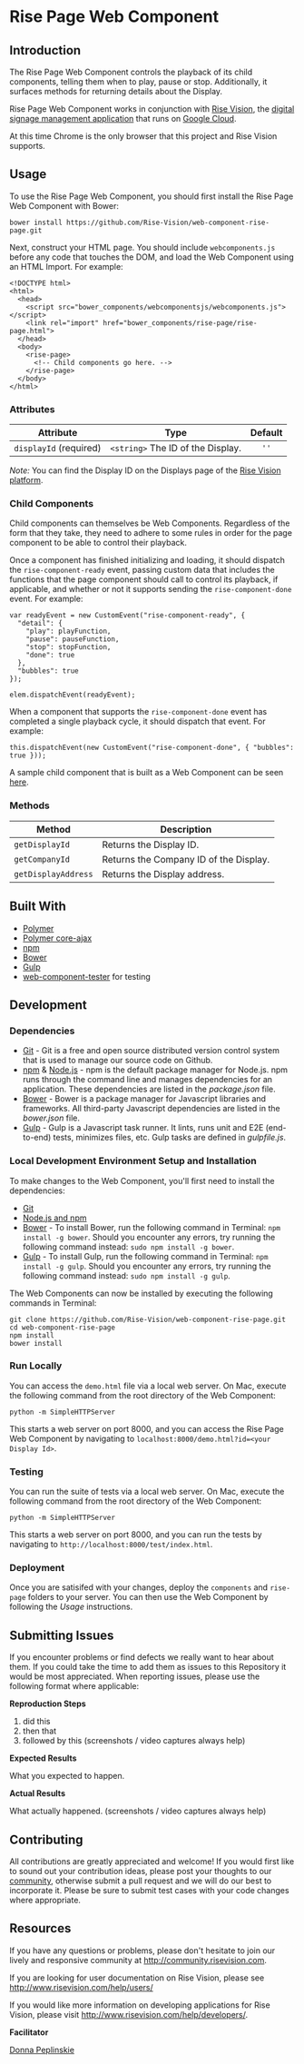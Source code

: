# Rise Page Web Component

## Introduction
The Rise Page Web Component controls the playback of its child components, telling them when to play, pause or stop. Additionally, it surfaces methods for returning details about the Display.

Rise Page Web Component works in conjunction with [Rise Vision](http://www.risevision.com), the [digital signage management application](http://rva.risevision.com/) that runs on [Google Cloud](https://cloud.google.com).

At this time Chrome is the only browser that this project and Rise Vision supports.

## Usage
To use the Rise Page Web Component, you should first install the Rise Page Web Component with Bower:
```
bower install https://github.com/Rise-Vision/web-component-rise-page.git
```

Next, construct your HTML page. You should include `webcomponents.js` before any code that touches the DOM, and load the Web Component using an HTML Import. For example:
```
<!DOCTYPE html>
<html>
  <head>
    <script src="bower_components/webcomponentsjs/webcomponents.js"></script>
    <link rel="import" href="bower_components/rise-page/rise-page.html">
  </head>
  <body>
    <rise-page>
      <!-- Child components go here. -->
    </rise-page>
  </body>
</html>
```

### Attributes
| Attribute              | Type                              | Default |
| ---------------------- | --------------------------------- | :-----: |
| `displayId` (required) | `<string>` The ID of the Display. | `''`    |

*Note:* You can find the Display ID on the Displays page of the [Rise Vision platform](http://rva.risevision.com/).

### Child Components
Child components can themselves be Web Components. Regardless of the form that they take, they need to adhere to some rules in order for the page component to be able to control their playback.

Once a component has finished initializing and loading, it should dispatch the `rise-component-ready` event, passing custom data that includes the functions that the page component should call to control its playback, if applicable, and whether or not it supports sending the `rise-component-done` event. For example:
```
var readyEvent = new CustomEvent("rise-component-ready", {
  "detail": {
    "play": playFunction,
    "pause": pauseFunction,
    "stop": stopFunction,
    "done": true
  },
  "bubbles": true
});

elem.dispatchEvent(readyEvent);
```

When a component that supports the `rise-component-done` event has completed a single playback cycle, it should dispatch that event. For example:
```
this.dispatchEvent(new CustomEvent("rise-component-done", { "bubbles": true }));
```

A sample child component that is built as a Web Component can be seen [here](https://github.com/Rise-Vision/web-component-rise-page/blob/master/rise-demo.html).

### Methods
| Method              | Description                                                         |
| ------------------- | ------------------------------------------------------------------- |
| `getDisplayId`      | Returns the Display ID.                                             |
| `getCompanyId`      | Returns the Company ID of the Display.                              |
| `getDisplayAddress` | Returns the Display address.                                        |

## Built With
- [Polymer](https://www.polymer-project.org/)
- [Polymer core-ajax](https://www.polymer-project.org/docs/elements/core-elements.html#core-ajax)
- [npm](https://www.npmjs.org)
- [Bower](http://bower.io/)
- [Gulp](http://gulpjs.com/)
- [web-component-tester](https://github.com/Polymer/web-component-tester) for testing

## Development

### Dependencies
* [Git](http://git-scm.com/) - Git is a free and open source distributed version control system that is used to manage our source code on Github.
* [npm](https://www.npmjs.org/) & [Node.js](http://nodejs.org/) - npm is the default package manager for Node.js. npm runs through the command line and manages dependencies for an application. These dependencies are listed in the _package.json_ file.
* [Bower](http://bower.io/) - Bower is a package manager for Javascript libraries and frameworks. All third-party Javascript dependencies are listed in the _bower.json_ file.
* [Gulp](http://gulpjs.com/) - Gulp is a Javascript task runner. It lints, runs unit and E2E (end-to-end) tests, minimizes files, etc. Gulp tasks are defined in _gulpfile.js_.

### Local Development Environment Setup and Installation
To make changes to the Web Component, you'll first need to install the dependencies:

- [Git](http://git-scm.com/book/en/v2/Getting-Started-Installing-Git)
- [Node.js and npm](http://blog.nodeknockout.com/post/65463770933/how-to-install-node-js-and-npm)
- [Bower](http://bower.io/#install-bower) - To install Bower, run the following command in Terminal: `npm install -g bower`. Should you encounter any errors, try running the following command instead: `sudo npm install -g bower`.
- [Gulp](https://github.com/gulpjs/gulp/blob/master/docs/getting-started.md) - To install Gulp, run the following command in Terminal: `npm install -g gulp`. Should you encounter any errors, try running the following command instead: `sudo npm install -g gulp`.

The Web Components can now be installed by executing the following commands in Terminal:
```
git clone https://github.com/Rise-Vision/web-component-rise-page.git
cd web-component-rise-page
npm install
bower install
```

### Run Locally
You can access the `demo.html` file via a local web server. On Mac, execute the following command from the root directory of the Web Component:
```
python -m SimpleHTTPServer
```

This starts a web server on port 8000, and you can access the Rise Page Web Component by navigating to `localhost:8000/demo.html?id=<your Display Id>`.

### Testing
You can run the suite of tests via a local web server. On Mac, execute the following command from the root directory of the Web Component:
```
python -m SimpleHTTPServer
```

This starts a web server on port 8000, and you can run the tests by navigating to `http://localhost:8000/test/index.html`.

### Deployment
Once you are satisifed with your changes, deploy the `components` and `rise-page` folders to your server. You can then use the Web Component by following the *Usage* instructions.

## Submitting Issues
If you encounter problems or find defects we really want to hear about them. If you could take the time to add them as issues to this Repository it would be most appreciated. When reporting issues, please use the following format where applicable:

**Reproduction Steps**

1. did this
2. then that
3. followed by this (screenshots / video captures always help)

**Expected Results**

What you expected to happen.

**Actual Results**

What actually happened. (screenshots / video captures always help)

## Contributing
All contributions are greatly appreciated and welcome! If you would first like to sound out your contribution ideas, please post your thoughts to our [community](http://community.risevision.com), otherwise submit a pull request and we will do our best to incorporate it. Please be sure to submit test cases with your code changes where appropriate.

## Resources
If you have any questions or problems, please don't hesitate to join our lively and responsive community at http://community.risevision.com.

If you are looking for user documentation on Rise Vision, please see http://www.risevision.com/help/users/

If you would like more information on developing applications for Rise Vision, please visit http://www.risevision.com/help/developers/.

**Facilitator**

[Donna Peplinskie](https://github.com/donnapep "Donna Peplinskie")
